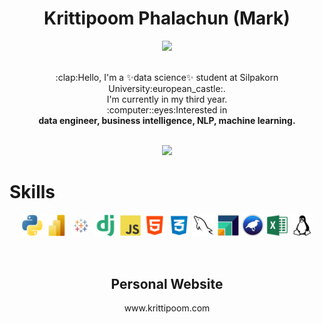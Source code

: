 <h1 align='center'>Krittipoom Phalachun (Mark)<br></h1>

<div align='center'>
  
  <img src='https://i.gifer.com/origin/95/95a1ef64a8a1f4e31d22c3a473db6bde.gif' style='width:70%;'>
  
  <p align='center'><br>:clap:Hello, I'm a ✨data science✨ student at Silpakorn University:european_castle:. <br>I'm currently in my third year.
    <br>:computer::eyes:Interested in <br><b>data engineer, business intelligence, NLP, machine learning.</b><br><br>
  </p>

  <img height='200vh;' src='https://github-readme-stats.vercel.app/api/top-langs/?username=Krittipoom&theme=algolia&layout=compact'>
  
</div>

<h1>Skills</h1>

<div align='center'>
  <p float="left">
    <img src="https://raw.githubusercontent.com/Krittipoom/Krittipoom.github.io/main/static/img/skillicon/python.png" width="7%" />
    <img src="https://raw.githubusercontent.com/Krittipoom/Krittipoom.github.io/main/static/img/skillicon/powerbi.png" width="7%" />
    <img src="https://raw.githubusercontent.com/Krittipoom/Krittipoom.github.io/main/static/img/skillicon/tableau.png" width="7%" />
    <img src="https://raw.githubusercontent.com/Krittipoom/Krittipoom.github.io/main/static/img/skillicon/django.png" width="7%" />
    <img src="https://raw.githubusercontent.com/Krittipoom/Krittipoom.github.io/main/static/img/skillicon/javascript.png" width="7%" />
    <img src="https://raw.githubusercontent.com/Krittipoom/Krittipoom.github.io/main/static/img/skillicon/html.png" width="7%" />
    <img src="https://raw.githubusercontent.com/Krittipoom/Krittipoom.github.io/main/static/img/skillicon/css.png" width="7%" />
    <img src="https://raw.githubusercontent.com/Krittipoom/Krittipoom.github.io/main/static/img/skillicon/mysql.png" width="7%" />
    <img src="https://raw.githubusercontent.com/Krittipoom/Krittipoom.github.io/main/static/img/skillicon/rapidminer.png" width="7%" />
    <img src="https://raw.githubusercontent.com/Krittipoom/Krittipoom.github.io/main/static/img/skillicon/weka.png" width="7%" />
    <img src="https://raw.githubusercontent.com/Krittipoom/Krittipoom.github.io/main/static/img/skillicon/excel.png" width="7%" />
    <img src="https://raw.githubusercontent.com/Krittipoom/Krittipoom.github.io/main/static/img/skillicon/linux.png" width="7%" />
  </p>
</div>
<br>

<div align='center'>
  <h2>Personal Website</h2>
  <a style='text-decoration:none;' href="www.krittipoom.com">www.krittipoom.com</a>
</div>



<!--
**Krittipoom/Krittipoom** is a ✨ _special_ ✨ repository because its `README.md` (this file) appears on your GitHub profile.
-->
